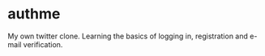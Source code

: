 # authme
My own twitter clone. Learning the basics of logging in, registration and e-mail verification. 
